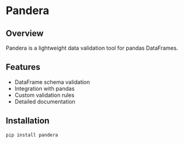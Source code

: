# Pandera

## Overview
Pandera is a lightweight data validation tool for pandas DataFrames.

## Features
- DataFrame schema validation
- Integration with pandas
- Custom validation rules
- Detailed documentation

## Installation
```sh
pip install pandera
